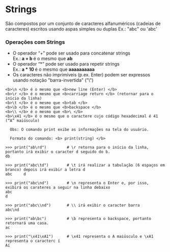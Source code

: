 # Strings

São compostos por um conjunto de caracteres alfanuméricos (cadeias de caracteres) escritos usando aspas simples ou duplas
Ex.: 
"abc" ou 'abc' 

### <b> Operações com Strings</b>
+ O operador “+” pode ser usado para concatenar strings <br>
   Ex.: <b> a + b </b>  é o mesmo que  <b>ab </b>
+ O operador “*” pode ser usado para repetir strings <br>
   Ex.: <b>a * 10 </b> é o mesmo que  <b>aaaaaaaaaa </b>
+ Os caracteres não imprimíveis (p.ex. Enter) podem ser expressos usando notação "barra-invertida" ("\\")
```
<b>\n </b> é o mesmo que <b>new line (Enter) </b>
<b>\r </b> é o mesmo que <b>carriage return </b> (retornar para o início da linha)
<b>\t </b> é o mesmo que <b>tab </b> 
<b>\b </b> é o mesmo que <b>backspace </b>
<b>\\ </b> é o mesmo que <b>\ </b> 
<b>\x41 </b> é o mesmo que o caractere cujo código hexadecimal é 41 (“A” maiúsculo)
```

```
  Obs: O comando print exibe as informações na tela do usuário. 
  
  Formato do comando: <b> print(string) </b>
  
>>> print("ab\rd")         # \r retorna para o início da linha, portanto irá exibir o caracter d seguido do b.
db

>>> print("abc\td")        # \t irá realizar a tabulação (6 espaços em branco) depois irá exibir a letra d
abc     d

>>> print("abc\nd")        # \n representa o Enter e, por isso, exibirá os carateres a seguir na linha debaixo
abc
d

>>> print("abc\\nd")       # \\ irá exibir o caracter barra
abc\nd

>>> print("ab\bc")         # \b representa o backspace, portanto retornará uma casa.
ac

>>> print("\x41\xA1")      # \x41 representa o A maiúsculo e \xA1 representa o caracterc í
Aí

```
